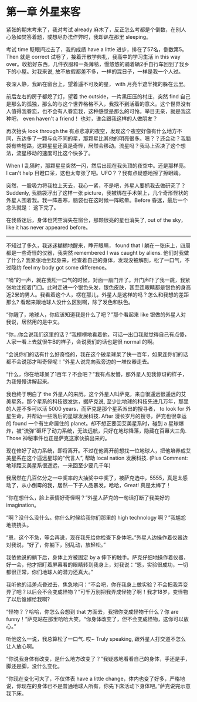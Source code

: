 # 第一章 外星来客


紧张的期末考来了，我对考试 already 麻木了，反正怎么考都是个倒数，在别人心急如焚答着题，或想尽办法作弊时，我却趴在那里 sleeping。

考试 time 眨眼间过去了，我的成绩 have a little 进步，排在了57名，倒数第5。 Then 就是 correct 试卷了，接着开散学典礼，我高中的学习生活 in this way over。收拾好东西，几件衣服和一条薄毯，慢悠悠的骑着辆2手自行车回到了我乡下的小屋。对我来说, 放不放假都差不多，一样的混日子，一样是我一个人过。

夜深人静，我趴在窗台上，望着遥不可及的星， with 月亮半遮半掩的躲在云里。

前后左右的房子都熄了灯，望着 the outside，一片黑压压的村庄，突然 find 自己是那么的孤独，那么的与这个世界格格不入，我找不到活着的意义。这个世界没有人值得我眷恋，也不会有人眷恋我，这种感觉是那么的可怜。举目无亲，就是我这种吧， even haven't a friend！ 也对，谁会跟我这样的人做朋友？

再次抬头 look through the 有点悲凉的夜空，发现这个夜空好像有什么地方不同，东边多了一颗与众不同的星，那颗星比其他的明亮很多。嗯？？还会动？我脑袋有些短路，这颗星星还真是奇怪，居然会移动。流星吗？我马上否决了这个想法，流星移动的速度可比这个快多了。

When I 乱猜时，那颗星星突然一闪，然后出现在我头顶的夜空中。还是那样亮。 I can't help 目瞪口呆，这也太夸张了吧。UFO？？我有点疑惑地擦了擦眼睛。

突然，一股吸力将我拉上天去，我心一紧，不是吧，外星人要抓我去做研究了？ Suddenly, 我脑袋浮出了这样一张 picture，我被绑在手术架上，几个奇形怪状的外星人围着我。我一阵恶寒，脑袋也在这时候一阵眩晕。Before 昏迷，最后一个念头就是： 这下完了。

在我昏迷后，身体也凭空消失在窗台，那颗很亮的星也消失了, out of the sky，like it has never appeared before。

___

不知过了多久，我迷迷糊糊地醒来，睁开眼睛， found that I 躺在一张床上，四周都是一些奇怪的仪器，我突然 remembered I was caught by aliens. 他们对我做了什么? 我紧张地坐起身来，检查着自己的身体，发现没被解剖，松了一口气，不过隐约 feel my body got some difference。

“嘀”的一声，就在我松一口气的时候，对面一扇门开了。开门声吓了我一跳，我紧张地注视着门口。此时走进一个银色头发，银色皮肤，甚至连眼睛都是银色的身高近2米的男人。我看着这个人，楞在那儿，外星人是这样的吗？怎么和我想的差距那么? 看起来跟地球人没什么区别啊，除了发色和肤色。

“你醒了，地球人，你应该知道我是什么了吧？”那个看起来 like 银做的外星人对我说，居然用的是中文。

“你…你会说我们这里的话？”我楞楞地看着他，可话一出口我就觉得自己有点傻，人家一看上去就很牛B的样子，会说我们的话也是很 normal 的啊。

“会说你们的话有什么好奇怪的，我在这个破星球呆了快一百年，如果连你们的话都不会说那才叫奇怪呢！”外星人说完向我旁边的一堆仪器走去。

“什么，你在地球呆了1百年？不会吧？”我有点发懵，那外星人见我惊讶的样子，为我慢慢讲解起来。

我也终于明白了 the 外星人的来历。这个外星人叫萨克，来自很遥远很遥远的艾美星系，那个星系的科技很发达，据萨克说, 至少比地球的科技先进几万年，那里的人差不多可以活 5000 years，而萨克是那个星系派出的搜寻者， to look for 外星生命，并帮助一些落后的星球发展科技. After 漫长岁月的搜寻，萨克也很幸运的 found 一个有生命居住的 planet。却不想正要回艾美星系时，碰到 a 星球爆炸，被“流弹”砸坏了动力系统，无法远航，只好在地球降落，隐藏在百幕大三角. Those 神秘事件也正是萨克这家伙搞出来的。

现在修好了动力系统，即将离开。不过在他离开前想找一位地球人，把他培养成艾美星系在这个遥远星球的“代言人”, 帮助 local nation 发展科技. (Plus Comment: 地球距艾美星系很遥远，一来回至少要几千年)

我居然在几百亿分之一中奖率的大抽奖中中奖了，被萨克选中，5555，真是太感动了，从小倒霉的我，居然一下子人品暴发，哈哈，Great! 真是太棒了！

“你在想什么，脸上表情好奇怪啊？”外星人萨克的一句话打断了我美好的 imagination。

“啊？没什么没什么。你什么时候给我你们那里的 high technology 啊？”我尴尬地挠挠头。

“恩，这个不急，等会再说，现在我先给你检查下身体吧。”外星人边操作着仪器边对我说，“好了，你躺下，别乱动，放轻松。”

我依他说的躺下后，身体上方被固定 by a 伸下的触手。萨克仔细地操作着仪器，好一会，他才把盯着屏幕看的眼睛转到我身上，对我说：“恩，实验很成功，一切都很正常，你们地球人的潜力还真大。”

我听他的话差点昏过去，焦急地问：“不会吧，你在我身上做实验？不会把我弄变异了吧？以后会不会变成怪物？”可千万别把我弄成怪物了啊！我才18岁，变怪物了以后谁嫁给我啊?

“怪物？？哈哈，你怎么会想到 that 方面去，我把你变成怪物干什么？你 are funny！”萨克站在那里哈哈大笑，“你身体改变了，但不会变成怪物，这你可以放心。”

听他这么一说，我总算松了一口气. 哎~ Truly speaking, 跟外星人打交道不怎么让人放心啊。

“你说我身体有改变，是什么地方改变了？”我疑惑地看看自己的身体，手还是手，脚还是脚，没什么变化。

“你现在变化可大了，不仅体表 have a little change，体内也变了好多，严格地说，你现在的身体已不是普通地球人所有，你先下床活动下身体吧。”萨克说完示意我下床。